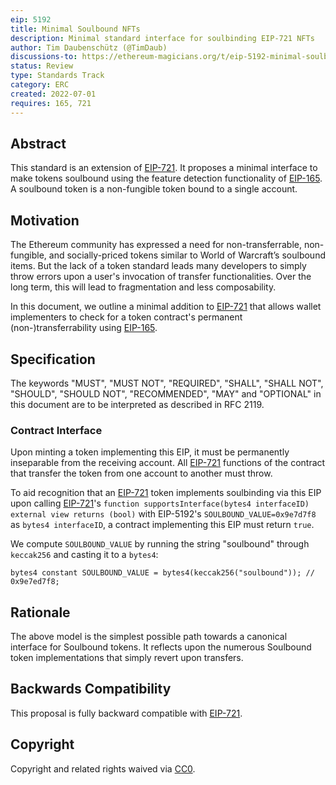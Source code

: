 ```yaml
---
eip: 5192
title: Minimal Soulbound NFTs
description: Minimal standard interface for soulbinding EIP-721 NFTs
author: Tim Daubenschütz (@TimDaub)
discussions-to: https://ethereum-magicians.org/t/eip-5192-minimal-soulbound-nfts/9814
status: Review
type: Standards Track
category: ERC
created: 2022-07-01
requires: 165, 721
---
```


## Abstract

This standard is an extension of [EIP-721](./eip-721.md). It proposes a minimal interface to make tokens soulbound using the feature detection functionality of [EIP-165](./eip-165.md). A soulbound token is a non-fungible token bound to a single account.

## Motivation

The Ethereum community has expressed a need for non-transferrable, non-fungible, and socially-priced tokens similar to World of Warcraft’s soulbound items. But the lack of a token standard leads many developers to simply throw errors upon a user's invocation of transfer functionalities. Over the long term, this will lead to fragmentation and less composability.

In this document, we outline a minimal addition to [EIP-721](./eip-721.md) that allows wallet implementers to check for a token contract's permanent (non-)transferrability using [EIP-165](./eip-165.md).

## Specification

The keywords "MUST", "MUST NOT", "REQUIRED", "SHALL", "SHALL NOT", "SHOULD", "SHOULD NOT", "RECOMMENDED", "MAY" and "OPTIONAL" in this document are to be interpreted as described in RFC 2119.

### Contract Interface

Upon minting a token implementing this EIP, it must be permanently inseparable from the receiving account. All [EIP-721](./eip-721.md) functions of the contract that transfer the token from one account to another must throw.

To aid recognition that an [EIP-721](./eip-721.md) token implements soulbinding via this EIP upon calling [EIP-721](./eip-721.md)'s `function supportsInterface(bytes4 interfaceID) external view returns (bool)` with EIP-5192's `SOULBOUND_VALUE=0x9e7d7f8` as `bytes4 interfaceID`, a contract implementing this EIP must return `true`.

We compute `SOULBOUND_VALUE` by running the string "soulbound" through `keccak256` and casting it to a `bytes4`:

```solidity
bytes4 constant SOULBOUND_VALUE = bytes4(keccak256("soulbound")); // 0x9e7ed7f8;
```

## Rationale

The above model is the simplest possible path towards a canonical interface for Soulbound tokens. It reflects upon the numerous Soulbound token implementations that simply revert upon transfers.

## Backwards Compatibility

This proposal is fully backward compatible with [EIP-721](./eip-721.md).

## Copyright

Copyright and related rights waived via [CC0](../LICENSE.md).
